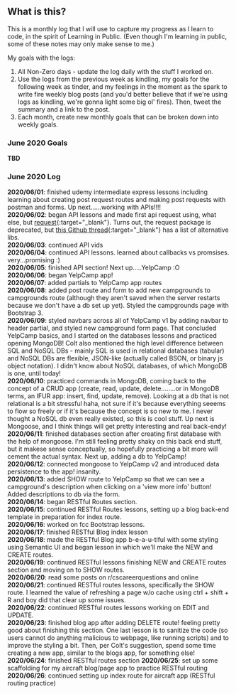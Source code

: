 ## What is this? ##
This is a monthly log that I will use to capture my progress as I learn to code, in the spirit of Learning in Public. (Even though I'm learning in public, some of these notes may only make sense to me.)    

My goals with the logs:
1. All Non-Zero days - update the log daily with the stuff I worked on.
2. Use the logs from the previous week as kindling, my goals for the following week as tinder, and my feelings in the moment as the spark to write fire weekly blog posts (and you'd better believe that if we're using logs as kindling, we're gonna light some big ol' fires). Then, tweet the summary and a link to the post.
3. Each month, create new monthly goals that can be broken down into weekly goals.

### June 2020 Goals
**TBD**

### June 2020 Log
**2020/06/01**: finished udemy intermediate express lessons including learning about creating post request routes and making post requests with postman and forms. Up next......working with APIs!!!!    
**2020/06/02**: began API lessons and made first api request using, what else, but [request](https://www.npmjs.com/package/request){:target="\_blank"}. Turns out, the request package is deprecated, but [this Github thread](https://github.com/request/request/issues/3143){:target="\_blank"} has a list of alternative libs.    
**2020/06/03**: continued API vids    
**2020/06/04**: continued API lessons. learned about callbacks vs promsises. very...promising :)     
**2020/06/05**: finished API section! Next up.....YelpCamp :O    
**2020/06/06**: began YelpCamp app!    
**2020/06/07**: added partials to YelpCamp app routes    
**2020/06/08**: added post route and form to add new campgrounds to campgrounds route (although they aren't saved when the server restarts because we don't have a db set up yet). Styled the campgrounds page with Bootstrap 3.    
**2020/06/09**: styled navbars across all of YelpCamp v1 by adding navbar to header partial, and styled new campground form page. That concluded YelpCamp basics, and I started on the databases lessons and practiced opening MongoDB! Colt also mentioned the high level difference between SQL and NoSQL DBs - mainly SQL is used in relational databases (tabular) and NoSQL DBs are flexible, JSON-like (actually called BSON, or binary js object notation). I didn't know about NoSQL databases, of which MongoDB is one, until today!    
**2020/06/10**: practiced commands in MongoDB, coming back to the concept of a CRUD app (create, read, update, delete........or in MongoDB terms, an IFUR app: insert, find, update, remove). Looking at a db that is not relational is a bit stressful haha, not sure if it's because everything seeems to flow so freely or if it's because the concept is so new to me. I never thought a NoSQL db even really existed, so this is cool stuff. Up next is Mongoose, and I think things will get pretty interesting and real back-endy!    
**2020/06/11**: finished databases section after creating first database with the help of mongoose. I'm still feeling pretty shaky on this back end stuff, but it makese sense conceptually, so hopefully practicing a bit more will cement the actual syntax. Next up, adding a db to YelpCamp!    
**2020/06/12**: connected mongoose to YelpCamp v2 and introduced data persistence to the app! insanity.    
**2020/06/13**: added SHOW route to YelpCamp so that we can see a campground's description when clicking on a 'view more info' button! Added descriptions to db via the form.    
**2020/06/14**: began RESTful Routes section.    
**2020/06/15**: continued RESTful Routes lessons, setting up a blog back-end template in preparation for index route.    
**2020/06/16**: worked on fcc Bootstrap lessons.     
**2020/06/17**: finished RESTful Blog index lesson    
**2020/06/18**: made the RESTful Blog app b-e-a-u-tiful with some styling using Semantic UI and began lesson in which we'll make the NEW and CREATE routes.    
**2020/06/19**: continued RESTful lessons finishing NEW and CREATE routes section and moving on to SHOW routes.     
**2020/06/20**: read some posts on r/cscareerquestions and online    
**2020/06/21**: continued RESTful routes lessons, specifically the SHOW route. I learned the value of refreshing a page w/o cache using ctrl + shift + R and boy did that clear up some issues.    
**2020/06/22**: continued RESTful routes lessons working on EDIT and UPDATE.    
**2020/06/23**: finished blog app after adding DELETE route! feeling pretty good about finishing this section. One last lesson is to sanitize the code (so users cannot do anything malicious to webpage, like running scripts) and to improve the styling a bit. Then, per Colt's suggestion, spend some time creating a new app, similar to the blogs app, for something else!     
**2020/06/24**: finished RESTful routes section
**2020/06/25**: set up some scaffolding for my aircraft blog/page app to practice RESTful routing    
**2020/06/26**: continued setting up index route for aircraft app (RESTful routing practice)     
